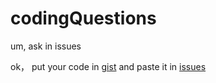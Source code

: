 # codingQuestions
um, ask in issues


ok， put your code in [gist](gist.github.com) and paste it in [issues](https://github.com/zh3036/codingQuestions/issues)
